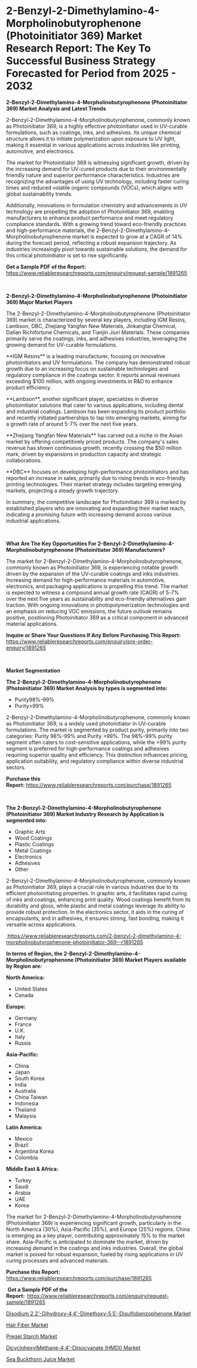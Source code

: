 <p><h1>2-Benzyl-2-Dimethylamino-4-Morpholinobutyrophenone (Photoinitiator 369) Market Research Report: The Key To Successful Business Strategy Forecasted for Period from 2025 - 2032</h1></p><p><strong>2-Benzyl-2-Dimethylamino-4-Morpholinobutyrophenone (Photoinitiator 369) Market Analysis and Latest Trends</strong></p>
<p><p>2-Benzyl-2-Dimethylamino-4-Morpholinobutyrophenone, commonly known as Photoinitiator 369, is a highly effective photoinitiator used in UV-curable formulations, such as coatings, inks, and adhesives. Its unique chemical structure allows it to initiate polymerization upon exposure to UV light, making it essential in various applications across industries like printing, automotive, and electronics.</p><p>The market for Photoinitiator 369 is witnessing significant growth, driven by the increasing demand for UV-cured products due to their environmentally friendly nature and superior performance characteristics. Industries are recognizing the advantages of using UV technology, including faster curing times and reduced volatile organic compounds (VOCs), which aligns with global sustainability trends.</p><p>Additionally, innovations in formulation chemistry and advancements in UV technology are propelling the adoption of Photoinitiator 369, enabling manufacturers to enhance product performance and meet regulatory compliance standards. With a growing trend toward eco-friendly practices and high-performance materials, the 2-Benzyl-2-Dimethylamino-4-Morpholinobutyrophenone market is expected to grow at a CAGR of 14% during the forecast period, reflecting a robust expansion trajectory. As industries increasingly pivot towards sustainable solutions, the demand for this critical photoinitiator is set to rise significantly.</p></p>
<p><strong>Get a Sample PDF of the Report:&nbsp;</strong> <a href="https://www.reliableresearchreports.com/enquiry/request-sample/1891265?utm_campaign=13&utm_medium=2&utm_source=Github&utm_content=ia&utm_term=04022025&utm_id=2-benzyl-2-dimethylamino-4-morpholinobutyrophenone-photoinitiator-369">https://www.reliableresearchreports.com/enquiry/request-sample/1891265</a></p>
<p>&nbsp;</p>
<p><strong>2-Benzyl-2-Dimethylamino-4-Morpholinobutyrophenone (Photoinitiator 369) Major Market Players</strong></p>
<p><p>The 2-Benzyl-2-Dimethylamino-4-Morpholinobutyrophenone (Photoinitiator 369) market is characterized by several key players, including IGM Resins, Lambson, DBC, Zhejiang Yangfan New Materials, Jinkangtai Chemical, Dalian Richifortune Chemicals, and Tianjin Jiuri Materials. These companies primarily serve the coatings, inks, and adhesives industries, leveraging the growing demand for UV-curable formulations.</p><p>**IGM Resins** is a leading manufacturer, focusing on innovative photoinitiators and UV formulations. The company has demonstrated robust growth due to an increasing focus on sustainable technologies and regulatory compliance in the coatings sector. It reports annual revenues exceeding $100 million, with ongoing investments in R&D to enhance product efficiency.</p><p>**Lambson**, another significant player, specializes in diverse photoinitiator solutions that cater to various applications, including dental and industrial coatings. Lambson has been expanding its product portfolio and recently initiated partnerships to tap into emerging markets, aiming for a growth rate of around 5-7% over the next five years.</p><p>**Zhejiang Yangfan New Materials** has carved out a niche in the Asian market by offering competitively priced products. The company's sales revenue has shown continuous growth, recently crossing the $50 million mark, driven by expansions in production capacity and strategic collaborations.</p><p>**DBC** focuses on developing high-performance photoinitiators and has reported an increase in sales, primarily due to rising trends in eco-friendly printing technologies. Their market strategy includes targeting emerging markets, projecting a steady growth trajectory.</p><p>In summary, the competitive landscape for Photoinitiator 369 is marked by established players who are innovating and expanding their market reach, indicating a promising future with increasing demand across various industrial applications.</p></p>
<p>&nbsp;</p>
<p><strong>What Are The Key Opportunities For 2-Benzyl-2-Dimethylamino-4-Morpholinobutyrophenone (Photoinitiator 369) Manufacturers?</strong></p>
<p><p>The market for 2-Benzyl-2-Dimethylamino-4-Morpholinobutyrophenone, commonly known as Photoinitiator 369, is experiencing notable growth driven by the expansion of the UV-curable coatings and inks industries. Increasing demand for high-performance materials in automotive, electronics, and packaging applications is propelling this trend. The market is expected to witness a compound annual growth rate (CAGR) of 5-7% over the next five years as sustainability and eco-friendly alternatives gain traction. With ongoing innovations in photopolymerization technologies and an emphasis on reducing VOC emissions, the future outlook remains positive, positioning Photoinitiator 369 as a critical component in advanced material applications.</p></p>
<p><strong>Inquire or Share Your Questions If Any Before Purchasing This Report:</strong> <a href="https://www.reliableresearchreports.com/enquiry/pre-order-enquiry/1891265?utm_campaign=13&utm_medium=2&utm_source=Github&utm_content=ia&utm_term=04022025&utm_id=2-benzyl-2-dimethylamino-4-morpholinobutyrophenone-photoinitiator-369">https://www.reliableresearchreports.com/enquiry/pre-order-enquiry/1891265</a></p>
<p>&nbsp;</p>
<p><strong>Market Segmentation</strong></p>
<p><strong>The 2-Benzyl-2-Dimethylamino-4-Morpholinobutyrophenone (Photoinitiator 369) Market Analysis by types is segmented into:</strong></p>
<p><ul><li>Purity98%-99%</li><li>Purity>99%</li></ul></p>
<p><p>2-Benzyl-2-Dimethylamino-4-Morpholinobutyrophenone, commonly known as Photoinitiator 369, is a widely used photoinitiator in UV-curable formulations. The market is segmented by product purity, primarily into two categories: Purity 98%-99% and Purity >99%. The 98%-99% purity segment often caters to cost-sensitive applications, while the >99% purity segment is preferred for high-performance coatings and adhesives requiring superior quality and efficiency. This distinction influences pricing, application suitability, and regulatory compliance within diverse industrial sectors.</p></p>
<p><strong>Purchase this Report:&nbsp;</strong><a href="https://www.reliableresearchreports.com/purchase/1891265?utm_campaign=13&utm_medium=2&utm_source=Github&utm_content=ia&utm_term=04022025&utm_id=2-benzyl-2-dimethylamino-4-morpholinobutyrophenone-photoinitiator-369">https://www.reliableresearchreports.com/purchase/1891265</a></p>
<p>&nbsp;</p>
<p><strong>The 2-Benzyl-2-Dimethylamino-4-Morpholinobutyrophenone (Photoinitiator 369) Market Industry Research by Application is segmented into:</strong></p>
<p><ul><li>Graphic Arts</li><li>Wood Coatings</li><li>Plastic Coatings</li><li>Metal Coatings</li><li>Electronics</li><li>Adhesives</li><li>Other</li></ul></p>
<p><p>2-Benzyl-2-Dimethylamino-4-Morpholinobutyrophenone, commonly known as Photoinitiator 369, plays a crucial role in various industries due to its efficient photoinitiating properties. In graphic arts, it facilitates rapid curing of inks and coatings, enhancing print quality. Wood coatings benefit from its durability and gloss, while plastic and metal coatings leverage its ability to provide robust protection. In the electronics sector, it aids in the curing of encapsulants, and in adhesives, it ensures strong, fast bonding, making it versatile across applications.</p></p>
<p><a href="https://www.reliableresearchreports.com/2-benzyl-2-dimethylamino-4-morpholinobutyrophenone-photoinitiator-369--r1891265?utm_campaign=13&utm_medium=2&utm_source=Github&utm_content=ia&utm_term=04022025&utm_id=2-benzyl-2-dimethylamino-4-morpholinobutyrophenone-photoinitiator-369">&nbsp;https://www.reliableresearchreports.com/2-benzyl-2-dimethylamino-4-morpholinobutyrophenone-photoinitiator-369--r1891265</a></p>
<p><strong>In terms of Region, the 2-Benzyl-2-Dimethylamino-4-Morpholinobutyrophenone (Photoinitiator 369) Market Players available by Region are:</strong></p>
<p>
    <p> <strong> North America: </strong>
        <ul>
            <li>United States</li>
            <li>Canada</li>
        </ul>
        </p> 
    <p> <strong> Europe: </strong>
        <ul>
            <li>Germany</li>
            <li>France</li>
            <li>U.K.</li>
            <li>Italy</li>
            <li>Russia</li>
        </ul>
        </p> 
    <p> <strong> Asia-Pacific: </strong>
        <ul>
            <li>China</li>
            <li>Japan</li>
            <li>South Korea</li>
            <li>India</li>
            <li>Australia</li>
            <li>China Taiwan</li>
            <li>Indonesia</li>
            <li>Thailand</li>
            <li>Malaysia</li>
        </ul>
        </p> 
    <p> <strong> Latin America: </strong>
        <ul>
            <li>Mexico</li>
            <li>Brazil</li>
            <li>Argentina Korea</li>
            <li>Colombia</li>
        </ul>
        </p> 
    <p> <strong> Middle East & Africa: </strong>
        <ul>
            <li>Turkey</li>
            <li>Saudi</li>
            <li>Arabia</li>
            <li>UAE</li>
            <li>Korea</li>
        </ul>
    </p>
    </p>
<p><p>The market for 2-Benzyl-2-Dimethylamino-4-Morpholinobutyrophenone (Photoinitiator 369) is experiencing significant growth, particularly in the North America (30%), Asia-Pacific (35%), and Europe (25%) regions. China is emerging as a key player, contributing approximately 15% to the market share. Asia-Pacific is anticipated to dominate the market, driven by increasing demand in the coatings and inks industries. Overall, the global market is poised for robust expansion, fueled by rising applications in UV curing processes and advanced materials.</p></p>
<p><strong>Purchase this Report: </strong><a href="https://www.reliableresearchreports.com/purchase/1891265?utm_campaign=13&utm_medium=2&utm_source=Github&utm_content=ia&utm_term=04022025&utm_id=2-benzyl-2-dimethylamino-4-morpholinobutyrophenone-photoinitiator-369">https://www.reliableresearchreports.com/purchase/1891265</a></p>
<p>&nbsp;<strong>Get a Sample PDF of the Report:&nbsp;&nbsp;</strong><a href="https://www.reliableresearchreports.com/enquiry/request-sample/1891265?utm_campaign=13&utm_medium=2&utm_source=Github&utm_content=ia&utm_term=04022025&utm_id=2-benzyl-2-dimethylamino-4-morpholinobutyrophenone-photoinitiator-369">https://www.reliableresearchreports.com/enquiry/request-sample/1891265</a></p>
<p><strong></strong></p>
<p><p><a href="https://github.com/krinerstormy331/Market-Research-Report-List-1/blob/main/disodium-22-dihydroxy-44-dimethoxy-55-disulfobenzophenone-market.md?utm_campaign=13&utm_medium=2&utm_source=Github&utm_content=ia&utm_term=04022025&utm_id=2-benzyl-2-dimethylamino-4-morpholinobutyrophenone-photoinitiator-369">Disodium 2,2'-Dihydroxy-4,4'-Dimethoxy-5,5'-Disulfobenzophenone Market</a></p><p><a href="https://www.linkedin.com/pulse/hair-fiber-market-update-growth-goals-size-expanding-gk1le?utm_campaign=13&utm_medium=2&utm_source=Github&utm_content=ia&utm_term=04022025&utm_id=2-benzyl-2-dimethylamino-4-morpholinobutyrophenone-photoinitiator-369">Hair Fiber Market</a></p><p><a href="https://www.linkedin.com/pulse/in-depth-pregel-starch-market-report-growth-evaluation-key-p8kje?utm_campaign=13&utm_medium=2&utm_source=Github&utm_content=ia&utm_term=04022025&utm_id=2-benzyl-2-dimethylamino-4-morpholinobutyrophenone-photoinitiator-369">Pregel Starch Market</a></p><p><a href="https://github.com/dolorespeddico90/Market-Research-Report-List-1/blob/main/dicyclohexylmethane-44-diisocyanate-hmdi-market.md?utm_campaign=13&utm_medium=2&utm_source=Github&utm_content=ia&utm_term=04022025&utm_id=2-benzyl-2-dimethylamino-4-morpholinobutyrophenone-photoinitiator-369">DicyclohexylMethane-4,4'-Diisocyanate (HMDI) Market</a></p><p><a href="https://www.linkedin.com/pulse/sea-buckthorn-juice-market-scopeexpected-see-significant-ouuxe?utm_campaign=13&utm_medium=2&utm_source=Github&utm_content=ia&utm_term=04022025&utm_id=2-benzyl-2-dimethylamino-4-morpholinobutyrophenone-photoinitiator-369">Sea Buckthorn Juice Market</a></p></p>
